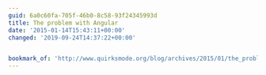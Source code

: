 ```yaml
---
guid: 6a0c60fa-705f-46b0-8c58-93f24345993d
title: The problem with Angular
date: '2015-01-14T15:43:11+00:00'
changed: '2019-09-24T14:37:22+00:00'


bookmark_of: 'http://www.quirksmode.org/blog/archives/2015/01/the_problem_wit.html'
---
```




